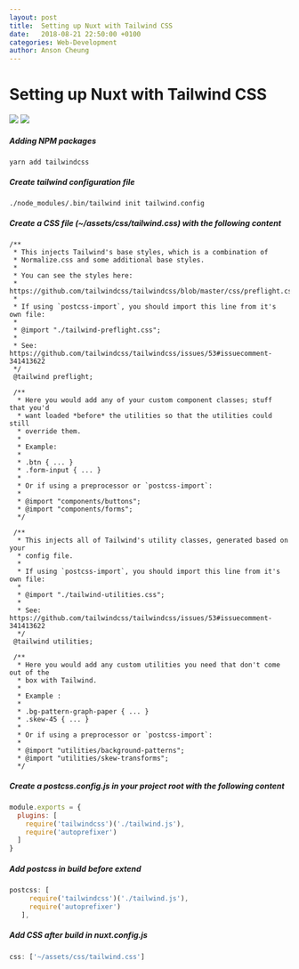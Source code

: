 ```yaml
---
layout: post
title:  Setting up Nuxt with Tailwind CSS
date:   2018-08-21 22:50:00 +0100
categories: Web-Development
author: Anson Cheung
---
```


# Setting up Nuxt with Tailwind CSS
![](https://camo.githubusercontent.com/4aa5532ee9baf623c95b901372002dfa4e97ff01/687474703a2f2f696d6775722e636f6d2f56344c746f49492e706e67) ![](https://encrypted-tbn0.gstatic.com/images?q=tbn:ANd9GcTU37MsS36DmMgNmpJJVzZkRgetfpBNTwG5VkvQkB8GATlV6QY7dw)

##### Adding NPM packages
`yarn add tailwindcss`

##### Create tailwind configuration file
`./node_modules/.bin/tailwind init tailwind.config`

##### Create a CSS file (~/assets/css/tailwind.css) with the following content

```
/**
 * This injects Tailwind's base styles, which is a combination of
 * Normalize.css and some additional base styles.
 *
 * You can see the styles here:
 * https://github.com/tailwindcss/tailwindcss/blob/master/css/preflight.css
 *
 * If using `postcss-import`, you should import this line from it's own file:
 *
 * @import "./tailwind-preflight.css";
 *
 * See: https://github.com/tailwindcss/tailwindcss/issues/53#issuecomment-341413622
 */
 @tailwind preflight;

 /**
  * Here you would add any of your custom component classes; stuff that you'd
  * want loaded *before* the utilities so that the utilities could still
  * override them.
  *
  * Example:
  *
  * .btn { ... }
  * .form-input { ... }
  *
  * Or if using a preprocessor or `postcss-import`:
  *
  * @import "components/buttons";
  * @import "components/forms";
  */

 /**
  * This injects all of Tailwind's utility classes, generated based on your
  * config file.
  *
  * If using `postcss-import`, you should import this line from it's own file:
  *
  * @import "./tailwind-utilities.css";
  *
  * See: https://github.com/tailwindcss/tailwindcss/issues/53#issuecomment-341413622
  */
 @tailwind utilities;

 /**
  * Here you would add any custom utilities you need that don't come out of the
  * box with Tailwind.
  *
  * Example :
  *
  * .bg-pattern-graph-paper { ... }
  * .skew-45 { ... }
  *
  * Or if using a preprocessor or `postcss-import`:
  *
  * @import "utilities/background-patterns";
  * @import "utilities/skew-transforms";
  */
```

##### Create a postcss.config.js in your project root with the following content

```javascript
module.exports = {
  plugins: [
    require('tailwindcss')('./tailwind.js'),
    require('autoprefixer')
  ]
}
```

##### Add postcss in build before extend

```javascript
postcss: [
     require('tailwindcss')('./tailwind.js'),
     require('autoprefixer')
   ],
```

##### Add CSS after build in nuxt.config.js

```javascript
css: ['~/assets/css/tailwind.css']
```
